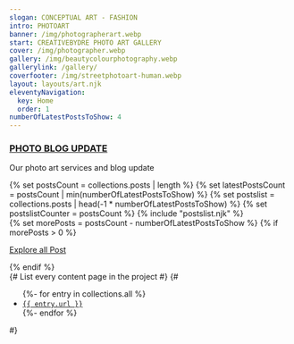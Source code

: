 ```yaml
---
slogan: CONCEPTUAL ART - FASHION
intro: PHOTOART
banner: /img/photographerart.webp
start: CREATIVEBYDRE PHOTO ART GALLERY
cover: /img/photographer.webp
gallery: /img/beautycolourphotography.webp
gallerylink: /gallery/
coverfooter: /img/streetphotoart-human.webp
layout: layouts/art.njk
eleventyNavigation:
  key: Home
  order: 1
numberOfLatestPostsToShow: 4
---
```

<div class="col-md-12 mt-5 p-3 text-center">
<h3><strong><a href="{{metadata.url}}">PHOTO BLOG UPDATE</a></strong></h3>
<p>Our photo art services and blog update</p>
</div>
{% set postsCount = collections.posts | length %}
{% set latestPostsCount = postsCount | min(numberOfLatestPostsToShow) %}
{% set postslist = collections.posts | head(-1 * numberOfLatestPostsToShow) %}
{% set postslistCounter = postsCount %}
{% include "postslist.njk" %}
<div class="col-md-12 p-3 text-center">
{% set morePosts = postsCount - numberOfLatestPostsToShow %}
{% if morePosts > 0 %}
<p><a class="btn btn-light" href="/blog/">Explore all Post</a></p>
{% endif %}
</div>
{# List every content page in the project #}
{#
<ul>
{%- for entry in collections.all %}
<li><a href="{{ entry.url }}"><code>{{ entry.url }}</code></a></li>
{%- endfor %}
</ul>
#}